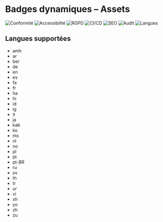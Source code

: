 # Badges dynamiques – Assets

![Conformité](https://img.shields.io/badge/Conformit%C3%A9-100%25-brightgreen)
![Accessibilité](https://img.shields.io/badge/Accessibilit%C3%A9-WCAG%202.1%20AA-blue)
![RGPD](https://img.shields.io/badge/RGPD-ok-success)
![CI/CD](https://img.shields.io/github/actions/workflow/status/dihya-io/webApp-ci.yml?label=CI%2FCD&logo=github)
![SEO](https://img.shields.io/badge/SEO-optimis%C3%A9-important)
![Audit](https://img.shields.io/badge/Audit%20assets-automatique-blue)
![Langues](https://img.shields.io/badge/Langues-32-informational)

## Langues supportées
- amh
- ar
- ber
- de
- en
- es
- fa
- fr
- ha
- hi
- id
- ig
- it
- ja
- kab
- ko
- ms
- nl
- no
- pl
- pt
- pt-BR
- ru
- sv
- th
- tr
- ur
- vi
- xh
- yo
- zh
- zu
